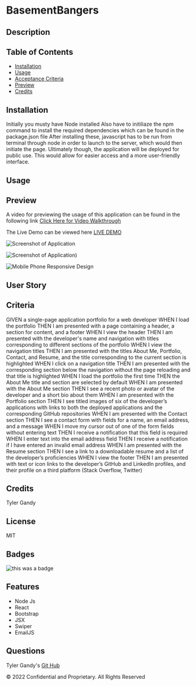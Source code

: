 # BasementBangers

## Description

## Table of Contents

- [Installation](#installation)
- [Usage](#usage)
- [Acceptance Criteria](#criteria)
- [Preview](#Preview)
- [Credits](#credits)

## Installation

Initially you musty have Node installed
Also have to initiliaze the npm command to install the required dependencies which can
be found in the package.json file
After installing these, javascript has to be run from terminal through node in order to launch to the server, which would
then initiate the page.
Ultimately though, the application will be deployed for public use. This would allow for easier access and a more user-friendly interface.

## Usage

## Preview

A video for previewing the usage of this application can be found in the following link
[Click Here for Video Walkthrough]()

The Live Demo can be viewed here [LIVE DEMO](https://tygbenjamin.github.io/BB_musicPage/)

![Screenshot of Application]()

![Screenshot of Application]())

![Mobile Phone Responsive Design]()

## User Story

## Criteria

GIVEN a single-page application portfolio for a web developer
WHEN I load the portfolio
THEN I am presented with a page containing a header, a section for content, and a footer
WHEN I view the header
THEN I am presented with the developer's name and navigation with titles corresponding to different sections of the portfolio
WHEN I view the navigation titles
THEN I am presented with the titles About Me, Portfolio, Contact, and Resume, and the title corresponding to the current section is highlighted
WHEN I click on a navigation title
THEN I am presented with the corresponding section below the navigation without the page reloading and that title is highlighted
WHEN I load the portfolio the first time
THEN the About Me title and section are selected by default
WHEN I am presented with the About Me section
THEN I see a recent photo or avatar of the developer and a short bio about them
WHEN I am presented with the Portfolio section
THEN I see titled images of six of the developer’s applications with links to both the deployed applications and the corresponding GitHub repositories
WHEN I am presented with the Contact section
THEN I see a contact form with fields for a name, an email address, and a message
WHEN I move my cursor out of one of the form fields without entering text
THEN I receive a notification that this field is required
WHEN I enter text into the email address field
THEN I receive a notification if I have entered an invalid email address
WHEN I am presented with the Resume section
THEN I see a link to a downloadable resume and a list of the developer’s proficiencies
WHEN I view the footer
THEN I am presented with text or icon links to the developer’s GitHub and LinkedIn profiles, and their profile on a third platform (Stack Overflow, Twitter)

## Credits

Tyler Gandy

## License

MIT

## Badges

![this was a badge](https://img.shields.io/badge/License-MIT-blue.svg)

## Features

- Node Js
- React
- Bootstrap
- JSX
- Swiper
- EmailJS

## Questions

Tyler Gandy's [Git Hub](www.github.com/TyGBenjamin)

© 2022 Confidential and Proprietary. All Rights Reserved

